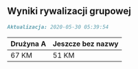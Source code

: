 ## Wyniki rywalizacji grupowej

```markdown
Aktualizacja: 2020-05-30 05:39:54
```

Drużyna A | Jeszcze bez nazwy
------------ | -------------
 67 KM | 51 KM